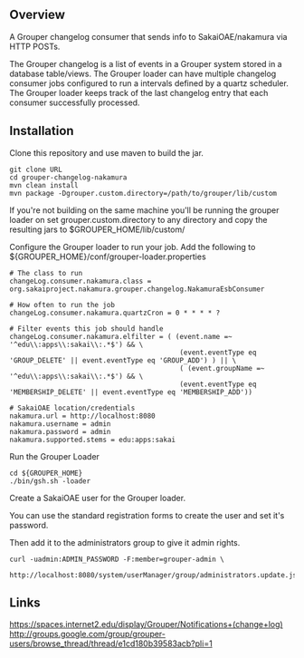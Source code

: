 ## Overview
A Grouper changelog consumer that sends info to SakaiOAE/nakamura via HTTP POSTs.

The Grouper changelog is a list of events in a Grouper system stored in a database table/views.
The Grouper loader can have multiple changelog consumer jobs configured to run a intervals
defined by a quartz scheduler. The Grouper loader keeps track of the last changelog entry
that each consumer successfully processed.

## Installation

Clone this repository and use maven to build the jar.

    git clone URL
    cd grouper-changelog-nakamura
    mvn clean install
    mvn package -Dgrouper.custom.directory=/path/to/grouper/lib/custom

If you're not building on the same machine you'll be running the grouper loader on set grouper.custom.directory to any directory and copy the resulting jars to $GROUPER_HOME/lib/custom/

Configure the Grouper loader to run your job. Add the following to ${GROUPER_HOME}/conf/grouper-loader.properties

    # The class to run
    changeLog.consumer.nakamura.class = org.sakaiproject.nakamura.grouper.changelog.NakamuraEsbConsumer
    
    # How often to run the job
    changeLog.consumer.nakamura.quartzCron = 0 * * * * ?
    
    # Filter events this job should handle
    changeLog.consumer.nakamura.elfilter = ( (event.name =~ '^edu\\:apps\\:sakai\\:.*$') && \
                                              (event.eventType eq 'GROUP_DELETE' || event.eventType eq 'GROUP_ADD') ) || \
                                              ( (event.groupName =~ '^edu\\:apps\\:sakai\\:.*$') && \ 
                                              (event.eventType eq 'MEMBERSHIP_DELETE' || event.eventType eq 'MEMBERSHIP_ADD'))

    # SakaiOAE location/credentials
    nakamura.url = http://localhost:8080
    nakamura.username = admin
    nakamura.password = admin
    nakamura.supported.stems = edu:apps:sakai

Run the Grouper Loader

    cd ${GROUPER_HOME}
    ./bin/gsh.sh -loader

Create a SakaiOAE user for the Grouper loader.

You can use the standard registration forms to create the user and set it's password.

Then add it to the administrators group to give it admin rights.

    curl -uadmin:ADMIN_PASSWORD -F:member=grouper-admin \
        http://localhost:8080/system/userManager/group/administrators.update.json

## Links
https://spaces.internet2.edu/display/Grouper/Notifications+(change+log)
http://groups.google.com/group/grouper-users/browse_thread/thread/e1cd180b39583acb?pli=1
